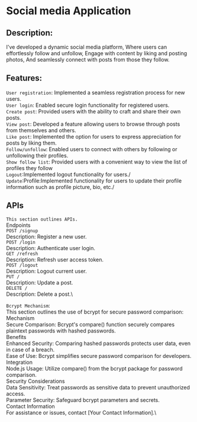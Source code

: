 # Social media Application

## Description:
I've developed a dynamic social media platform,
Where users can effortlessly follow and unfollow,
Engage with content by liking and posting photos,
And seamlessly connect with posts from those they follow.

## Features:
 `User registration`: Implemented a seamless registration process for new users.\
 `User login`: Enabled secure login functionality for registered users.\
`Create post`: Provided users with the ability to craft and share their own posts.\
`View post`: Developed a feature allowing users to browse through posts from themselves and others.\
`Like post`: Implemented the option for users to express appreciation for posts by liking them.\
`Follow/unfollow`: Enabled users to connect with others by following or unfollowing their profiles.\
`Show follow list`: Provided users with a convenient way to view the list of profiles they follow\
`Logout`:Implemented logout functionality for users./
`Update`:Profile:Implemented functionality for users to update their profile information such as profile picture, bio, etc./


## APIs
`This section outlines APIs.`\
Endpoints\
`POST /signup`\
Description: Register a new user.\
`POST /login`\
Description: Authenticate user login.\
`GET /refresh`\
Description: Refresh user access token.\
`POST /logout`\
Description: Logout current user. \
`PUT /`\
Description: Update a post.\
`DELETE /`\
Description: Delete a post.\

`Bcrypt Mechanism`:\
This section outlines the use of bcrypt for secure password comparison:\
Mechanism\
Secure Comparison: Bcrypt's compare() function securely compares plaintext passwords with hashed passwords.\
Benefits\
Enhanced Security: Comparing hashed passwords protects user data, even in case of a breach.\
Ease of Use: Bcrypt simplifies secure password comparison for developers.\
Integration\
Node.js Usage: Utilize compare() from the bcrypt package for password comparison.\
Security Considerations\
Data Sensitivity: Treat passwords as sensitive data to prevent unauthorized access.\
Parameter Security: Safeguard bcrypt parameters and secrets.\
Contact Information\
For assistance or issues, contact [Your Contact Information].\



